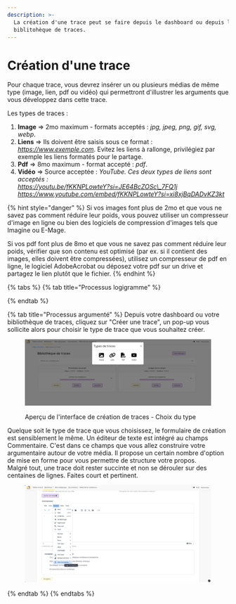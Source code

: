 ```yaml
---
description: >-
  La création d'une trace peut se faire depuis le dashboard ou depuis la
  biblitohèque de traces.
---
```


# Création d'une trace

Pour chaque trace, vous devrez insérer un ou plusieurs médias de même type (image, lien, pdf ou vidéo) qui permettront d'illustrer les arguments que vous développez dans cette trace.&#x20;

Les types de traces :&#x20;

1. **Image** => 2mo maximum - formats acceptés : _jpg, jpeg, png, gif, svg, webp_.
2. **Liens** => Ils doivent être saisis sous ce format : _https://www.exemple.com_. Evitez les liens à rallonge, privilégiez par exemple les liens formatés pour le partage.
3. **Pdf** => 8mo maximum - format accepté : _pdf_.
4. **Vidéo** => Source acceptée : _YouTube. Ces deux types de liens sont acceptés :_ \
   _https://youtu.be/fKKNPLowteY?si=JE64BcZOSc\_7FQ1j_ \
   _https://www.youtube.com/embed/fKKNPLowteY?si=xi8xjBqDADvKZ3kt_

{% hint style="danger" %}
Si vos images font plus de 2mo et que vous ne savez pas comment réduire leur poids, vous pouvez utiliser un compresseur d'image en ligne ou bien des logiciels de compression d'images tels que Imagine ou E-Mage.

Si vos pdf font plus de 8mo et que vous ne savez pas comment réduire leur poids, vérifier que son contenu est optimisé (par ex. si il contient des images, elles doivent être compressées), utilisez un compresseur de pdf en ligne, le logiciel AdobeAcrobat ou déposez votre pdf sur un drive et partagez le lien plutôt que le fichier.
{% endhint %}

{% tabs %}
{% tab title="Processus logigramme" %}

{% endtab %}

{% tab title="Processus argumenté" %}
Depuis votre dashboard ou votre bibliothèque de traces, cliquez sur "Créer une trace", un pop-up vous sollicite alors pour choisir le type de trace que vous souhaitez créer.

<figure><img src="../../.gitbook/assets/Unifolio_trace1.png" alt=""><figcaption><p>Aperçu de l'interface de création de traces - Choix du type</p></figcaption></figure>

Quelque soit le type de trace que vous choisissez, le formulaire de création est sensiblement le même. Un éditeur de texte est intégré au champs Commentaire. C'est dans ce champs que vous allez construire votre argumentaire autour de votre média. Il propose un certain nombre d'option de mise en forme pour vous permettre de structure votre propos. \
Malgré tout, une trace doit rester succinte et non se dérouler sur des centaines de lignes. Faites court et pertinent.

<figure><img src="../../.gitbook/assets/Unifolio_trace2.png" alt=""><figcaption></figcaption></figure>
{% endtab %}
{% endtabs %}
